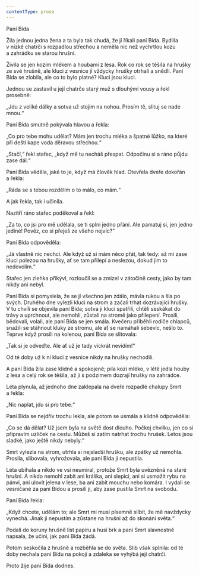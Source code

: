 ```yaml
---
contentType: prose
---
```


Paní Bída

  

Žila jednou jedna žena a ta byla tak chudá, že jí říkali paní Bída. Bydlila v nízké chatrči s rozpadlou střechou a neměla nic než vychrtlou kozu a zahrádku se starou hrušní.

Živila se jen kozím mlékem a houbami z lesa. Rok co rok se těšila na hrušky ze své hrušně, ale kluci z vesnice jí vždycky hrušky otrhali a snědli. Paní Bída se zlobila, ale co to bylo platné? Kluci jsou kluci.

Jednou se zastavil u její chatrče starý muž s dlouhými vousy a řekl prosebně:

„Jdu z veliké dálky a sotva už stojím na nohou. Prosím tě, slituj se nade mnou.“

Paní Bída smutně pokývala hlavou a řekla:

„Co pro tebe mohu udělat? Mám jen trochu mléka a špatné lůžko, na které při dešti kape voda děravou střechou.“

„Stačí,“ řekl stařec, „když mě tu necháš přespat. Odpočinu si a ráno půjdu zase dál.“

Paní Bída věděla, jaké to je, když má člověk hlad. Otevřela dveře dokořán a řekla:

„Ráda se s tebou rozdělím o to málo, co mám.“

A jak řekla, tak i učinila.

Nazítří ráno stařec poděkoval a řekl:

„Za to, co jsi pro mě udělala, se ti splní jedno přání. Ale pamatuj si, jen jedno jediné! Pověz, co si přeješ ze všeho nejvíc?“

Paní Bída odpověděla:

„Já vlastně nic nechci. Ale když už si mám něco přát, tak tedy: až mi zase kluci polezou na hrušky, ať se tam přilepí a neslezou, dokud jim to nedovolím.“

Stařec jen zlehka přikývl, rozloučil se a zmizel v zátočině cesty, jako by tam nikdy ani nebyl.

Paní Bída si pomyslela, že se jí všechno jen zdálo, mávla rukou a šla po svých. Druhého dne vylezli kluci na strom a začali trhat dozrávající hrušky. V tu chvíli se objevila paní Bída; sotva ji kluci spatřili, chtěli seskákat do trávy a uprchnout, ale nemohli, zůstali na stromě jako přilepení. Prosili, bědovali, volali, ale paní Bída se jen smála. Kvečeru přiběhli rodiče chlapců, snažili se stáhnout kluky ze stromu, ale ať se namáhali sebevíc, nešlo to. Teprve když prosili na kolenou, paní Bída se slitovala:

„Tak si je odveďte. Ale ať už je tady víckrát nevidím!“

Od té doby už k ní kluci z vesnice nikdy na hrušky nechodili.

A paní Bída žila zase klidně a spokojeně; pila kozí mléko, v létě jedla houby z lesa a celý rok se těšila, až jí s podzimem dozrají hrušky na zahrádce.

Léta plynula, až jednoho dne zaklepala na dveře rozpadlé chalupy Smrt a řekla:

„Nic naplat, jdu si pro tebe.“

Paní Bída se nejdřív trochu lekla, ale potom se usmála a klidně odpověděla:

„Co se dá dělat? Už jsem byla na světě dost dlouho. Počkej chvilku, jen co si připravím uzlíček na cestu. Můžeš si zatím natrhat trochu hrušek. Letos jsou sladké, jako ještě nikdy nebyly.“

Smrt vylezla na strom, utrhla si nejsladší hrušku, ale zpátky už nemohla. Prosila, slibovala, vyhrožovala, ale paní Bída ji nepustila.

Léta ubíhala a nikdo ve vsi neumíral, protože Smrt byla uvězněná na staré hrušni. A nikdo nemohl zabít ani králíka, ani slepici, ani si usmažit rybu na pánvi, ani ulovit jelena v lese, ba ani zabít mouchu nebo komára. I vydali se vesničané za paní Bídou a prosili ji, aby zase pustila Smrt na svobodu.

Paní Bída řekla:

„Když chcete, udělám to; ale Smrt mi musí písemně slíbit, že mě navždycky vynechá. Jinak ji nepustím a zůstane na hrušni až do skonání světa.“

Podali do koruny hrušně list papíru a husí brk a paní Smrt slavnostně napsala, že učiní, jak paní Bída žádá.

Potom seskočila z hrušně a rozběhla se do světa. Slib však splnila: od té doby nechala paní Bídu na pokoji a zdaleka se vyhýbá její chatrči.

Proto žije paní Bída dodnes.
